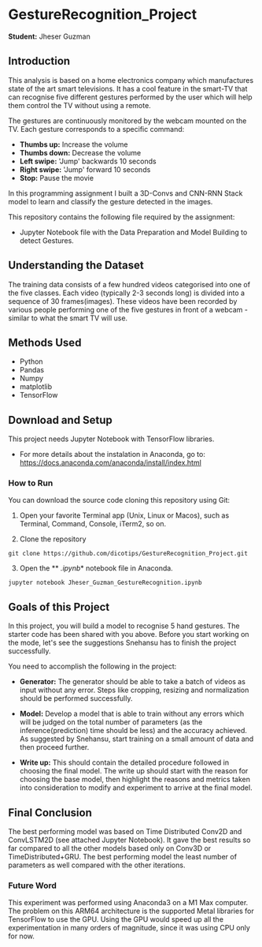 # GestureRecognition_Project

**Student:**  Jheser Guzman

## Introduction 

This analysis is based on a home electronics company which manufactures state of the art smart televisions. It has a cool feature in the smart-TV that can recognise five different gestures performed by the user which will help them control the TV without using a remote.

The gestures are continuously monitored by the webcam mounted on the TV. Each gesture corresponds to a specific command:

* **Thumbs up:**  Increase the volume
* **Thumbs down:** Decrease the volume
* **Left swipe:** 'Jump' backwards 10 seconds
* **Right swipe:** 'Jump' forward 10 seconds  
* **Stop:** Pause the movie
 
In this programming assignment I built a 3D-Convs and CNN-RNN Stack model to learn and classify the gesture detected in the images.

This repository contains the following file required by the assignment:

* Jupyter Notebook file with the Data Preparation and Model Building to detect Gestures.

## Understanding the Dataset

The training data consists of a few hundred videos categorised into one of the five classes. Each video (typically 2-3 seconds long) is divided into a sequence of 30 frames(images). These videos have been recorded by various people performing one of the five gestures in front of a webcam - similar to what the smart TV will use.

## Methods Used

* Python
* Pandas
* Numpy
* matplotlib
* TensorFlow

## Download and Setup

This project needs Jupyter Notebook with TensorFlow libraries.

* For more details about the instalation in Anaconda, go to:  https://docs.anaconda.com/anaconda/install/index.html

### How to Run

You can download the source code cloning this repository using Git:

1. Open your favorite Terminal app (Unix, Linux or Macos), such as Terminal, Command, Console, iTerm2, so on.

2. Clone the repository

```
git clone https://github.com/dicotips/GestureRecognition_Project.git
```

3. Open the ** *.ipynb** notebook file in Anaconda.

```
jupyter notebook Jheser_Guzman_GestureRecognition.ipynb
```

## Goals of this Project

In this project, you will build a model to recognise 5 hand gestures. The starter code has been shared with you above. Before you start working on the mode, let's see the suggestions Snehansu has to finish the project successfully.

You need to accomplish the following in the project:

* **Generator:**  The generator should be able to take a batch of videos as input without any error. Steps like cropping, resizing and normalization should be performed successfully.

* **Model:** Develop a model that is able to train without any errors which will be judged on the total number of parameters (as the inference(prediction) time should be less) and the accuracy achieved. As suggested by Snehansu, start training on a small amount of data and then proceed further.

* **Write up:** This should contain the detailed procedure followed in choosing the final model. The write up should start with the reason for choosing the base model, then highlight the reasons and metrics taken into consideration to modify and experiment to arrive at the final model. 

## Final Conclusion

The best performing model was based on Time Distributed Conv2D and ConvLSTM2D (see attached Jupyter Notebook). It gave the best results so far compared to all the other models based only on Conv3D or TimeDistributed+GRU. The best performing model the least number of parameters as well compared with the other iterations.

### Future Word

This experiment was performed using Anaconda3 on a M1 Max computer. The problem on this ARM64 architecture is the supported Metal libraries for TensorFlow to use the GPU. Using the GPU would speed up all the experimentation in many orders of magnitude, since it was using CPU only for now.